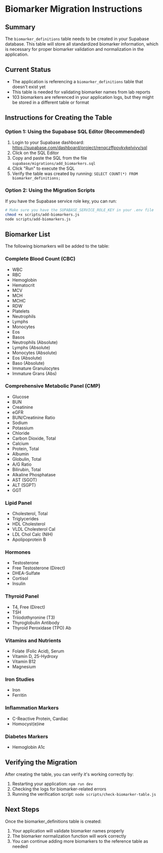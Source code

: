 # Biomarker Migration Instructions

## Summary
The `biomarker_definitions` table needs to be created in your Supabase database. This table will store all standardized biomarker information, which is necessary for proper biomarker validation and normalization in the application.

## Current Status
- The application is referencing a `biomarker_definitions` table that doesn't exist yet
- This table is needed for validating biomarker names from lab reports
- 103 biomarkers are referenced in your application logs, but they might be stored in a different table or format

## Instructions for Creating the Table

### Option 1: Using the Supabase SQL Editor (Recommended)

1. Login to your Supabase dashboard: https://supabase.com/dashboard/project/renqczffpovkvkelvjvv/sql
2. Click on the SQL Editor
3. Copy and paste the SQL from the file `supabase/migrations/add_biomarkers.sql`
4. Click "Run" to execute the SQL
5. Verify the table was created by running: `SELECT COUNT(*) FROM biomarker_definitions;`

### Option 2: Using the Migration Scripts

If you have the Supabase service role key, you can run:

```bash
# Make sure you have the SUPABASE_SERVICE_ROLE_KEY in your .env file
chmod +x scripts/add-biomarkers.js
node scripts/add-biomarkers.js
```

## Biomarker List

The following biomarkers will be added to the table:

### Complete Blood Count (CBC)
- WBC
- RBC
- Hemoglobin
- Hematocrit
- MCV
- MCH
- MCHC
- RDW
- Platelets
- Neutrophils
- Lymphs
- Monocytes
- Eos
- Basos
- Neutrophils (Absolute)
- Lymphs (Absolute)
- Monocytes (Absolute)
- Eos (Absolute)
- Baso (Absolute)
- Immature Granulocytes
- Immature Grans (Abs)

### Comprehensive Metabolic Panel (CMP)
- Glucose
- BUN
- Creatinine
- eGFR
- BUN/Creatinine Ratio
- Sodium
- Potassium
- Chloride
- Carbon Dioxide, Total
- Calcium
- Protein, Total
- Albumin
- Globulin, Total
- A/G Ratio
- Bilirubin, Total
- Alkaline Phosphatase
- AST (SGOT)
- ALT (SGPT)
- GGT

### Lipid Panel
- Cholesterol, Total
- Triglycerides
- HDL Cholesterol
- VLDL Cholesterol Cal
- LDL Chol Calc (NIH)
- Apolipoprotein B

### Hormones
- Testosterone
- Free Testosterone (Direct)
- DHEA-Sulfate
- Cortisol
- Insulin

### Thyroid Panel
- T4, Free (Direct)
- TSH
- Triiodothyronine (T3)
- Thyroglobulin Antibody
- Thyroid Peroxidase (TPO) Ab

### Vitamins and Nutrients
- Folate (Folic Acid), Serum
- Vitamin D, 25-Hydroxy
- Vitamin B12
- Magnesium

### Iron Studies
- Iron
- Ferritin

### Inflammation Markers
- C-Reactive Protein, Cardiac
- Homocyst(e)ine

### Diabetes Markers
- Hemoglobin A1c

## Verifying the Migration

After creating the table, you can verify it's working correctly by:

1. Restarting your application: `npm run dev`
2. Checking the logs for biomarker-related errors
3. Running the verification script: `node scripts/check-biomarker-table.js`

## Next Steps

Once the biomarker_definitions table is created:

1. Your application will validate biomarker names properly
2. The biomarker normalization function will work correctly
3. You can continue adding more biomarkers to the reference table as needed 